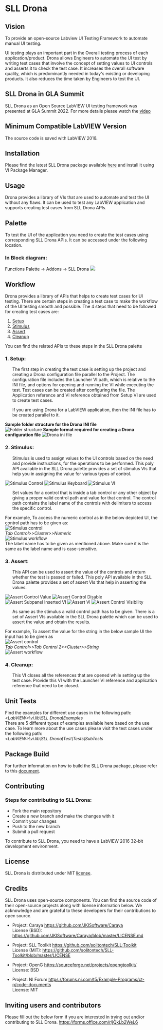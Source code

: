 # SLL Drona
## Vision
To provide an open-source Labview UI Testing Framework to automate manual UI testing. 

UI testing plays an important part in the Overall testing process of each application/product. Drona allows Engineers to automate the UI test by writing test cases that involve the concept of setting values to UI controls and asserts it to check the test case. It increases the overall software quality, which is predominantly needed in today's existing or developing products. It also reduces the time taken by Engineers to test the UI.

## SLL Drona in GLA Summit
SLL Drona as an Open Source LabVIEW UI testing framework was presented at GLA Summit 2022. For more details please watch the [video](https://www.youtube.com/watch?v=4JryzEPQexM)


## Minimum Compatible LabVIEW Version
The source code is saved with LabVIEW 2016.

## Installation
Please find the latest SLL Drona package available [here](https://github.com/solitontech/SLL-Drona/releases/tag/v1.0.0) and install it using VI Package Manager.

## Usage
Drona provides a library of VIs that are used to automate and test the UI without any flaws. It can be used to test any LabVIEW application and supports creating test cases from SLL Drona APIs.

## Palette
To test the UI of the application you need to create the test cases using corresponding SLL Drona APIs. It can be accessed under the following location.

### In Block diagram:
Functions Palette -> Addons -> SLL Drona 
![](Images/Functions%20Palette.png)

## Workflow
Drona provides a library of APIs that helps to create test cases for UI testing. There are certain steps in creating a test case to make the workflow of the UI testing smooth and possible. The 4 steps that need to be followed for creating test cases are:

1. [Setup](#1-setup)
2. [Stimulus](#2-stimulus)
3. [Assert](#3-assert)
4. [Cleanup](#4-cleanup)

You can find the related APIs to these steps in the SLL Drona palette

### 1. Setup:
<ul> The first step in creating the test case is setting up the project and creating a Drona configuration file parallel to the Project. The configuration file includes the Launcher VI path, which is relative to the INI file, and options for opening and running the VI while executing the test. Test cases can be created after configuring the file. The Application reference and VI reference obtained from Setup VI are used to create test cases.

If you are using Drona for a LabVIEW application, then the INI file has to be created parallel to it.</ul>
 <b>Sample folder structure for the Drona INI file</b><br/>
![Folder structure](Images/INI_File_Structure.png)
<b>Sample format required for creating a Drona configuration file</b>
![Drona ini file](Images/Drona%20ini%20file.png)
### 2. Stimulus:
<ul>Stimulus is used to assign values to the UI controls based on the need and provide instructions, for the operations to be performed. This poly API available in the SLL Drona palette provides a set of stimulus VIs that help you in assigning the value for various types of control. </ul>

![Stimulus Control](Images/Stimulus%20API%20control.png) ![Stimulus Keyboard](Images/Stimulus%20API%20keyboard.png) ![Stimulus VI](Images/Stimulus%20API%20VI.png) <br/>
<ul>Set values for a control that is inside a tab control or any other object by giving a proper valid control path and value for that control. The control path contains the label name of the controls with delimiters to access the specific control. </ul>

For example, To access the numeric control as in the below depicted UI, the control path has to be given as: <br/>
![Stimulus control](Images/Stimulus%20control.png) <br/>
*Tab Control>>Cluster>>Numeric* <br/>
![Stimulus workflow](Images/Stimulus%20workflow.png) <br/>
The label name has to be given as mentioned above. Make sure it is the same as the label name and is case-sensitive. </ul>

### 3. Assert:
<ul>This API can be used to assert the value of the controls and return whether the test is passed or failed. This poly API available in the SLL Drona palette provides a set of assert VIs that help in asserting the values. </ul>

![Assert Control Value](Images/Assert%20Control%20value.png) ![Assert Control Disable](Images/Assert%20Control%20disable.png) ![Assert Subpanel Inserted VI](Images/Assert%20Subpanel%20Inserted%20VI.png) ![Assert VI](Images/Assert%20VI%20Exec.png) ![Assert Control Visibility](Images/Assert%20Control%20visible.png) 
<ul>As same as the stimulus a valid control path has to be given. There is a set of Assert VIs available in the SLL Drona palette which can be used to assert the value and obtain the results. </ul> 

For example, To assert the value for the string in the below sample UI the input has to be given as <br/>
![Assert control](Images/Assert%20control.png)<br/>
*Tab Control>>Tab Control 2>>Cluster>>String* <br/>
![Assert workflow](Images/Assert%20workflow.png)
### 4. Cleanup:
<ul> This VI closes all the references that are opened while setting up the test case. Provide this VI with the Launcher VI reference and application reference that need to be closed. </ul>

## Unit Tests
Find the examples for different use cases in the following path: <br/>
<*LabVIEW>\vi.lib\SLL Drona\Examples*  <br/>
There are 5 different types of examples available here based on the use case.
To learn more about the use cases please visit the test cases under the following path: <br/>
<*LabVIEW>\vi.lib\SLL Drona\Test\Tests\SubTests* 

## Package Build
For further information on how to build the SLL Drona package, please refer to this [document](BUILD.md).

## Contributing 
### Steps for contributing to SLL Drona:
+ Fork the main repository
+ Create a new branch and make the changes with it
+ Commit your changes 
+ Push to the new branch
+ Submit a pull request 

To contribute to SLL Drona, you need to have a LabVIEW 2016 32-bit development environment.

## License 
SLL Drona is distributed under MIT [license](https://github.com/solitontech/SLL-Drona/blob/main/LICENSE). 

## Credits
SLL Drona uses open-source components. You can find the source code of their open-source projects along with license information below. We acknowledge and are grateful to these developers for their contributions to open source. 

* Project: Caraya https://github.com/JKISoftware/Caraya <br/>
License (BSD): https://github.com/JKISoftware/Caraya/blob/master/LICENSE.md

* Project: SLL Toolkit https://github.com/solitontech/SLL-Toolkit <br/>
License (MIT): https://github.com/solitontech/SLL-Toolkit/blob/master/LICENSE

* Project: OpenG https://sourceforge.net/projects/opengtoolkit/ <br/> 
License: BSD

* Project: NI Forum https://forums.ni.com/t5/Example-Programs/ct-p/code-documents <br/>
License: MIT

## Inviting users and contributors

Please fill out the below form if you are interested in trying out and/or contributing to SLL Drona.
https://forms.office.com/r/jQkLb2WeL6
